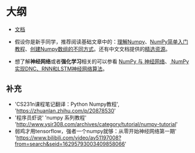 # 大纲

- [文档](https://www.numpy.org.cn/)


- 假设你是新手同学，推荐阅读基础文章中的：[理解Numpy](/article/basics/understanding_numpy.html)、[NumPy简单入门教程](/article/basics/an_introduction_to_scientific_python_numpy.html)、[创建Numpy数组的不同方式](/article/basics/different_ways_create_numpy_arrays.html)。还有中文文档提供的[精选资源](/awesome/)。
- 想了解**神经网络**或者**强化学习**相关的可以参看 [NumPy 与 神经网络](/article/advanced/numpy_kmeans.html)、[ NumPy实现DNC、RNN和LSTM神经网络算法](/article/advanced/dnc_rnn_lstm.html)。



## 补充

- 'CS231n课程笔记翻译：Python Numpy教程', 'https://zhuanlan.zhihu.com/p/20878530'
- '程序员虾说' 'numpy 系列教程' 'http://www.ysir308.com/archives/category/tutorial/numpy-tutorial'
- 弱鸡才用tensorflow，强者一个numpy就够：从零开始神经网络第一期' 'https://www.bilibili.com/video/av51197008?from=search&seid=16295793003409858066'